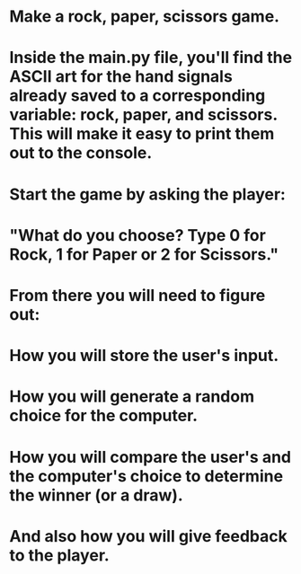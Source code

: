 # Make a rock, paper, scissors game.

# Inside the main.py file, you'll find the ASCII art for the hand signals already saved to a corresponding variable: rock, paper, and scissors. This will make it easy to print them out to the console.

# Start the game by asking the player:

# "What do you choose? Type 0 for Rock, 1 for Paper or 2 for Scissors."

# From there you will need to figure out:

# How you will store the user's input.
# How you will generate a random choice for the computer.
# How you will compare the user's and the computer's choice to determine the winner (or a draw).
# And also how you will give feedback to the player.